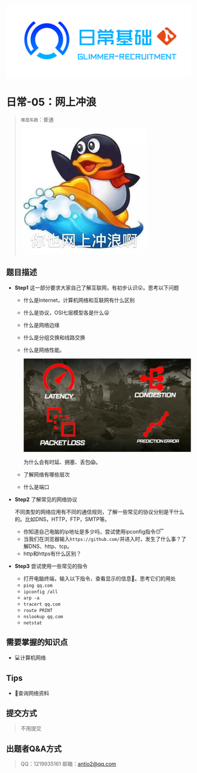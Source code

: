 ![](image/daily.png)

# 日常-05：网上冲浪

> `难度系数`：普通
>
> <img src="image/0073fhLzgy1h40mzqphzhj30j60j6765.jpg" alt="R-C" style="zoom:50%;" />

## 题目描述

- **Step1** 这一部分要求大家自己了解互联网，有初步认识😮。思考以下问题

  - 什么是Internet，计算机网络和互联网有什么区别

  - 什么是协议，OSI七层模型各是什么😦

  - 什么是网络边缘

  - 什么是分组交换和线路交换

  - 什么是网络性能。

    <img src="image/1fbb55fba10522d66682380726972317ea41cc2a.jpg@942w_528h_progressive.webp" alt="1fbb55fba10522d66682380726972317ea41cc2a.jpg@942w_528h_progressive.webp (942×527) (hdslb.com)" style="zoom: 50%;" />

    为什么会有时延、拥塞、丢包😱。

  - 了解网络有哪些层次

  - 什么是端口

- **Step2**    了解常见的网络协议

  不同类型的网络应用有不同的通信规则，了解一些常见的协议分别是干什么的。比如DNS，HTTP，FTP，SMTP等。

  - 你知道自己电脑的ip地址是多少吗，尝试使用ipconfig指令😴
  - 当我们在浏览器输入`https://github.com/`并进入时，发生了什么事？了解DNS、http、tcp。
  - http和https有什么区别？

- **Step3**    尝试使用一些常见的指令
  - 打开电脑终端，输入以下指令，查看显示的信息🤔。思考它们的用处
  - `ping qq.com`
  - `ipconfig /all`
  - `arp -a`
  - `tracert qq.com`
  - `route PRINT`
  - `nslookup qq.com`
  - `netstat`

## 需要掌握的知识点

- 💻计算机网络

## Tips

- 🔎查询网络资料

## 提交方式
> 不用提交

## 出题者Q&A方式

> QQ：1219935161
> 邮箱：antio2@qq.com